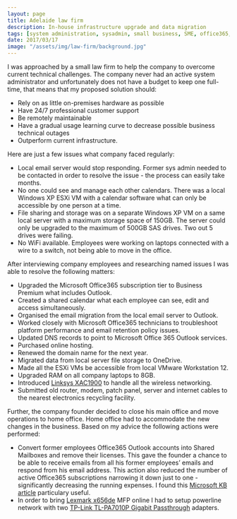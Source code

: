 ```yaml
---
layout: page
title: Adelaide law firm
description: In-house infrastructure upgrade and data migration
tags: [system administration, sysadmin, small business, SME, office365, microsoft, technology, upgrade, hardware, IT, lan, wlan, wifi, virtual machine, vm]
date: 2017/03/17
image: "/assets/img/law-firm/background.jpg"
---
```


I was approached by a small law firm to help the company to overcome current technical challenges. The company never had an active system administrator and unfortunately does not have a budget to keep one full-time, that means that my proposed solution should:
- Rely on as little on-premises hardware as possible
- Have 24/7 professional customer support
- Be remotely maintainable
- Have a gradual usage learning curve to decrease possible business technical outages
- Outperform current infrastructure.

Here are just a few issues what company faced regularly:
- Local email server would stop responding. Former sys admin needed to be contacted in order to resolve the issue - the process can easily take months.
- No one could see and manage each other calendars. There was a local Windows XP ESXi VM with a calendar software what can only be accessible by one person at a time.
- File sharing and storage was on a separate Windows XP VM on a same local server with a maximum storage space of 150GB. The server could only be upgraded to the maximum of 500GB SAS drives. Two out 5 drives were failing.
- No WiFi available. Employees were working on laptops connected with a wire to a switch, not being able to move in the office.

After interviewing company employees and researching named issues I was able to resolve the following matters:
- Upgraded the Microsoft Office365 subscription tier to Business Premium what includes Outlook.
- Created a shared calendar what each employee can see, edit and access simultaneously.
- Organised the email migration from the local email server to Outlook.
- Worked closely with Microsoft Office365 technicians to troubleshoot platform performance and email retention policy issues.
- Updated DNS records to point to Microsoft Office 365 Outlook services.
- Purchased online hosting.
- Renewed the domain name for the next year.
- Migrated data from local server file storage to OneDrive.
- Made all the ESXi VMs be accessible from local VMware Workstation 12.
- Upgraded RAM on all company laptops to 8GB.
- Introduced [Linksys XAC1900](https://www.linksys.com/au/p/P-XAC1900/) to handle all the wireless networking.
- Submitted old router, modem, patch panel, server and internet cables to the nearest electronics recycling facility.

Further, the company founder decided to close his main office and move operations to home office. Home office had to accommodate the new changes in the business. Based on my advice the following actions were performed:
- Convert former employees Office365 Outlook accounts into Shared Mailboxes and remove their licenses. This gave the founder a chance to be able to receive emails from all his former employees’ emails and respond from his email address. This action also reduced the number of active Office365 subscriptions narrowing it down just to one - significantly decreasing the running expenses. I found this [Microsoft KB article](https://support.office.com/en-us/article/remove-a-former-employee-from-office-365-44d96212-4d90-4027-9aa9-a95eddb367d1) particulary useful.
- In order to bring [Lexmark x656de](https://www.lexmark.com/en_nz/printer/4834/Lexmark-X656de) MFP online I had to setup powerline network with two [TP-Link TL-PA7010P Gigabit Passthrough](https://www.tp-link.com/au/products/details/cat-18_TL-PA7010P-KIT.html) adapters.
